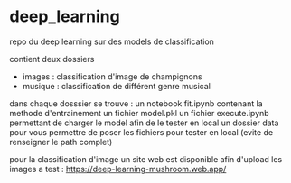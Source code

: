# deep_learning
repo du deep learning sur des models de classification

contient deux dossiers
  - images : classification d'image de champignons
  - musique : classification de différent genre musical
  
dans chaque dosssier se trouve :
  un notebook fit.ipynb contenant la methode d'entrainement 
  un fichier model.pkl 
  un fichier execute.ipynb permettant de charger le model afin de le tester en local
  un dossier data pour vous permettre de poser les fichiers pour tester en local (evite de renseigner le path complet)
  
pour la classification d'image un site web est disponible afin d'upload les images a test : https://deep-learning-mushroom.web.app/
 
 
